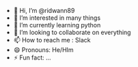 - 👋 Hi, I’m @ridwann89
- 👀 I’m interested in many things 
- 🌱 I’m currently learning python
- 💞️ I’m looking to collaborate on everything
- 📫 How to reach me : Slack
- 😄 Pronouns: He/HIm
- ⚡ Fun fact: ...
